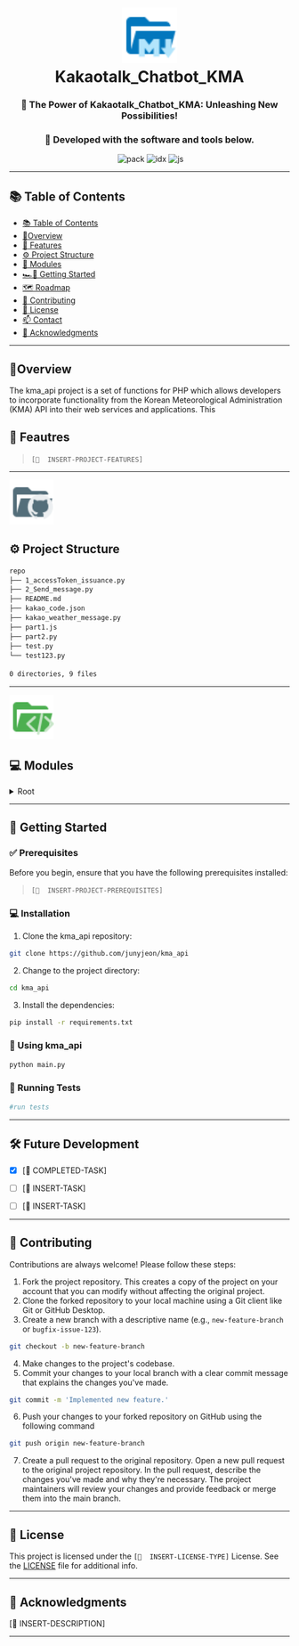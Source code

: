 <div align="center">
<h1 align="center">
<img src="https://raw.githubusercontent.com/PKief/vscode-material-icon-theme/ec559a9f6bfd399b82bb44393651661b08aaf7ba/icons/folder-markdown-open.svg" width="100" />
<br>
Kakaotalk_Chatbot_KMA
</h1>
<h3 align="center">📍 The Power of Kakaotalk_Chatbot_KMA: Unleashing New Possibilities!</h3>
<h3 align="center">🚀 Developed with the software and tools below.</h3>
<p align="center">

<img src="https://img.shields.io/badge/JavaScript-F7DF1E.svg?style=for-the-badge&logo=JavaScript&logoColor=black" alt="" />
<img src="https://img.shields.io/badge/JSON-000000.svg?style=for-the-badge&logo=JSON&logoColor=white" alt="pack" />
<img src="https://img.shields.io/badge/Python-3776AB.svg?style=for-the-badge&logo=Python&logoColor=white" alt="idx" />
<img src="https://img.shields.io/badge/Markdown-000000.svg?style=for-the-badge&logo=Markdown&logoColor=white" alt="js" />
</p>

</div>

---
## 📚 Table of Contents
- [📚 Table of Contents](#-table-of-contents)
- [📍Overview](#-introdcution)
- [🔮 Features](#-features)
- [⚙️ Project Structure](#project-structure)
- [🧩 Modules](#modules)
- [🏎💨 Getting Started](#-getting-started)
- [🗺 Roadmap](#-roadmap)
- [🤝 Contributing](#-contributing)
- [🪪 License](#-license)
- [📫 Contact](#-contact)
- [🙏 Acknowledgments](#-acknowledgments)

---

## 📍Overview

The kma_api project is a set of functions for PHP which allows developers to incorporate functionality from the Korean Meteorological Administration (KMA) API into their web services and applications. This

## 🔮 Feautres

> `[📌  INSERT-PROJECT-FEATURES]`

---

<img src="https://raw.githubusercontent.com/PKief/vscode-material-icon-theme/ec559a9f6bfd399b82bb44393651661b08aaf7ba/icons/folder-github-open.svg" width="80" />

## ⚙️ Project Structure

```bash
repo
├── 1_accessToken_issuance.py
├── 2_Send_message.py
├── README.md
├── kakao_code.json
├── kakao_weather_message.py
├── part1.js
├── part2.py
├── test.py
└── test123.py

0 directories, 9 files
```
---

<img src="https://raw.githubusercontent.com/PKief/vscode-material-icon-theme/ec559a9f6bfd399b82bb44393651661b08aaf7ba/icons/folder-src-open.svg" width="80" />

## 💻 Modules
<details closed><summary>Root</summary>

| File                      | Summary                                                                                                                                                                                                                                                                    | Module                    |
|:--------------------------|:---------------------------------------------------------------------------------------------------------------------------------------------------------------------------------------------------------------------------------------------------------------------------|:--------------------------|
| kakao_weather_message.py  | This code is a program that provides clothing recommendations based on the weather data from a given location . It uses the requests and BeautifulSoup libraries to retrieve the weather data from an API , and then uses the data to generate a clothing recommendation . | kakao_weather_message.py  |
| 2_Send_message.py         | This code uses the OpenAI , KakaoTalk , and KMA APIs to generate a weather forecast and clothing recommendation for the user . It also checks the fine dust level and provides a recommendation based on the level . Finally , it sends the                                | 2_Send_message.py         |
| test.py                   | This code imports the requests , json , datetime , and openai libraries , sets an OpenAI API key , and obtains an access token from the KakaoTalk API . It then uses the KMA API and fine dust level API                                                                   | test.py                   |
| test123.py                | This code uses the requests library to access the Korean Meteorological Administration 's API , retrieves the temperature data for a given date and time , and plots the data in a graph .                                                                                 | test123.py                |
| part1.js                  | This code is a MainActivity class that extends AppCompatActivity . It uses a GpsTracker to get the latitude and longitude of the user 's current location . It then uses the getCurrentAddress ( ) method to get the address of the                                        | part1.js                  |
| 1_accessToken_issuance.py | This code imports the requests library and uses it to generate an authorization code and access token for a Kakao application . It requires a client ID , client secret , and redirect URI to generate the authorization code , and then uses the authorization code to    | 1_accessToken_issuance.py |
| part2.py                  | This code is a Java class that retrieves weather data from an API and parses it into a readable format . It takes in parameters such as the date , time , longitude , and latitude , and returns the current weather and temperature .                                     | part2.py                  |

</details>
<hr />

## 🚀 Getting Started

### ✅ Prerequisites

Before you begin, ensure that you have the following prerequisites installed:
> `[📌  INSERT-PROJECT-PREREQUISITES]`

### 💻 Installation

1. Clone the kma_api repository:
```sh
git clone https://github.com/junyjeon/kma_api
```

2. Change to the project directory:
```sh
cd kma_api
```

3. Install the dependencies:
```sh
pip install -r requirements.txt
```

### 🤖 Using kma_api

```sh
python main.py
```

### 🧪 Running Tests
```sh
#run tests
```

<hr />

## 🛠 Future Development
- [X] [📌  COMPLETED-TASK]
- [ ] [📌  INSERT-TASK]
- [ ] [📌  INSERT-TASK]


---

## 🤝 Contributing
Contributions are always welcome! Please follow these steps:
1. Fork the project repository. This creates a copy of the project on your account that you can modify without affecting the original project.
2. Clone the forked repository to your local machine using a Git client like Git or GitHub Desktop.
3. Create a new branch with a descriptive name (e.g., `new-feature-branch` or `bugfix-issue-123`).
```sh
git checkout -b new-feature-branch
```
4. Make changes to the project's codebase.
5. Commit your changes to your local branch with a clear commit message that explains the changes you've made.
```sh
git commit -m 'Implemented new feature.'
```
6. Push your changes to your forked repository on GitHub using the following command
```sh
git push origin new-feature-branch
```
7. Create a pull request to the original repository.
Open a new pull request to the original project repository. In the pull request, describe the changes you've made and why they're necessary.
The project maintainers will review your changes and provide feedback or merge them into the main branch.

---

## 🪪 License

This project is licensed under the `[📌  INSERT-LICENSE-TYPE]` License. See the [LICENSE](https://docs.github.com/en/communities/setting-up-your-project-for-healthy-contributions/adding-a-license-to-a-repository) file for additional info.

---

## 🙏 Acknowledgments

[📌  INSERT-DESCRIPTION]


---

